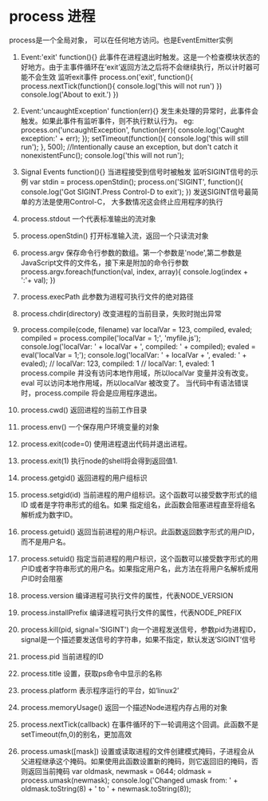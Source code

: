   #   process 进程
  
process是一个全局对象， 可以在任何地方访问。也是EventEmitter实例

1. Event:'exit'
    function(){}
    此事件在进程退出时触发。这是一个检查模块状态的好地方。由于主事件循环在‘exit’返回方法之后将不会继续执行，所以计时器可能不会生效
    监听exit事件
    process.on('exit', function(){
        process.nextTick(function(){
        console.log('this will not run')
        })
        console.log('About to exit.')
    })
    
2. Event:'uncaughtException'
    function(err){}
    发生未处理的异常时，此事件会触发。如果此事件有监听事件，则不执行默认行为。
    eg:
        process.on('uncaughtException', function(err){
            console.log('Caught exception:' + err);
        });
        setTimeout(function(){
            console.log('this will still run');
        }, 500);
        //Intentionally cause an exception, but don't catch it
        nonexistentFunc();
        console.log('this will not run');
        
3. Signal Events
    function(){}
    当进程接受到信号时被触发
    监听SIGINT信号的示例
    var stdin = process.openStdin();
    process.on('SIGINT', function(){
        console.log('Got SIGINT.Press Control-D to exit');
    })
    发送SIGINT信号最简单的方法是使用Control-C， 大多数情况这会终止应用程序的执行
    
4. process.stdout
    一个代表标准输出的流对象
    
5. process.openStdin()
    打开标准输入流，返回一个只读流对象
    
6. process.argv
    保存命令行参数的数组。第一个参数是'node',第二参数是JavaScript文件的文件名，接下来是附加的命令行参数
    process.argv.foreach(function(val, index, array){
        console.log(index + ':'+ val);
    })

7. process.execPath
    此参数为进程可执行文件的绝对路径
    
8. process.chdir(directory)
    改变进程的当前目录，失败时抛出异常
    
9. process.compile(code, filename)
    var localVar = 123,
    compiled, evaled;
    compiled = process.compile('localVar = 1;', 'myfile.js');
    console.log('localVar: ' + localVar + ', compiled: ' + compiled);
    evaled = eval('localVar = 1;');
    console.log('localVar: ' + localVar + ', evaled: ' + evaled);
    // localVar: 123, compiled: 1
    // localVar: 1, evaled: 1
    process.compile 并没有访问本地作用域，所以localVar 变量并没有改变。eval 可以访问本地作用域，所以localVar 被改变了。
    当代码中有语法错误时，process.compile 将会是应用程序退出。
    
10. process.cwd()
    返回进程的当前工作目录
 
11. process.env()
    一个保存用户环境变量的对象

12. process.exit(code=0)
    使用进程退出代码并退出进程。

13. process.exit(1)
    执行node的shell将会得到返回值1.
    
14. process.getgid()
    返回进程的用户组标识
    
15. process.setgid(id)
    当前进程的用户组标识。这个函数可以接受数字形式的组ID 或者是字符串形式的组名。如果 指定组名，此函数会阻塞进程直至将组名解析成为数字ID。
    
16. process.getuid()
    返回当前进程的用户标识。此函数返回数字形式的用户ID，而不是用户名。
    
17. process.setuid()
    指定当前进程的用户标识，这个函数可以接受数字形式的用户ID或者字符串形式的用户名。如果指定用户名，此方法在将用户名解析成用户ID时会阻塞
    
18. process.version
    编译进程可执行文件的属性，代表NODE_VERSION
    
19. process.installPrefix
    编译进程可执行文件的属性，代表NODE_PREFIX
    
20. process.kill(pid, signal='SIGINT')
    向一个进程发送信号，参数pid为进程ID，signal是一个描述要发送信号的字符串，如果不指定，默认发送’SIGINT’信号
    
21. process.pid
    当前进程的ID
    
22. process.title
    设置，获取ps命令中显示的名称
    
23. process.platform
    表示程序运行的平台，如‘linux2’
    
24. process.memoryUsage()
    返回一个描述Node进程内存占用的对象
    
25. process.nextTick(callback)
    在事件循环的下一轮调用这个回调。此函数不是setTimeout(fn,0)的别名，更加高效
    
26. process.umask([mask])
    设置或读取进程的文件创建模式掩码，子进程会从父进程继承这个掩码。如果使用此函数设置新的掩码，则它返回旧的掩码，否则返回当前掩码
    var oldmask, newmask = 0644;
    oldmask = process.umask(newmask);
    console.log('Changed umask from: ' +
     oldmask.toString(8) +
     ' to ' + 
     newmask.toString(8));